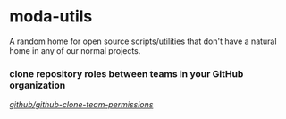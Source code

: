 # moda-utils

A random home for open source scripts/utilities that don't have a natural home in any of our normal projects. 

### clone repository roles between teams in your GitHub organization
[_github/github-clone-team-permissions_](github-clone-team-permissions)

